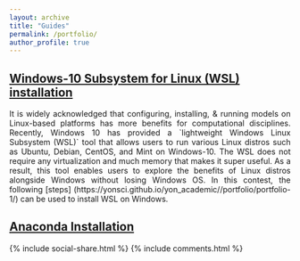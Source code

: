 ```yaml
---
layout: archive
title: "Guides"
permalink: /portfolio/
author_profile: true
---
```


## [Windows-10 Subsystem for Linux (WSL) installation](https://yonsci.github.io/yon_academic//portfolio/portfolio-1/)

<div align="justify"> It is widely acknowledged that configuring, installing, & running models on Linux-based platforms has more benefits for computational disciplines. Recently, Windows 10 has provided a `lightweight Windows Linux Subsystem (WSL)` tool that allows users to run various Linux distros such as Ubuntu, Debian, CentOS, and Mint on Windows-10. The WSL does not require any virtualization and much memory that makes it super useful. As a result, this tool enables users to explore the benefits of Linux distros alongside Windows without losing Windows OS. In this contest, the following [steps] (https://yonsci.github.io/yon_academic//portfolio/portfolio-1/) can be used to install WSL on Windows. </div>

## [Anaconda Installation](https://yonsci.github.io/yon_academic//portfolio/portfolio-2/)

{% include social-share.html %}
{% include comments.html %}
